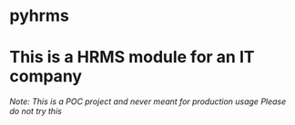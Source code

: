 # pyhrms
This is a HRMS module for an IT company
=======================================
*Note: This is a POC project and never meant for production usage*
*Please do not try this*
